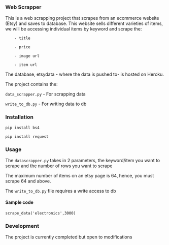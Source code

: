 ### Web Scrapper

This is a web scrapping project that scrapes from an ecommerce website (Etsy) and saves to database.
This website sells different varieties of items, we will be accessing individual items by keyword and scrape the:

        - title

        - price

        - image url
        
        - item url

The database, etsydata - where the data is pushed to- is hosted on Heroku.

The project contains the:

`data_scrapper.py` - For scrapping data

`write_to_db.py` - For writing data to db



### Installation

```pip install bs4```

```pip install request```

### Usage
The `datascrapper.py` takes in 2 parameters, the keyword/item you want to scrape and the number of rows you want to scrape

The maximum number of items on an etsy page is 64, hence, you must scrape 64 and above.

The `write_to_db.py` file requires a write access to  db

#### Sample code

```scrape_data('electronics',3000)```

### Development
The project is currently completed but open to modifications
